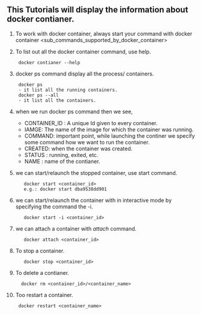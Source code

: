 ## This Tutorials will display the information about docker contianer.

1. To work with docker container, always start your command with docker container <sub_commands_supported_by_docker_container>

2. To list out all the docker container command, use help.
 
        docker contianer --help
3. docker ps command display all the process/ containers.
  
        docker ps
        - it list all the running containers.
        docker ps --all
        - it list all the containers.
        
4. when we run docker ps command then we see,
    
    - CONTAINER_ID : A unique Id given to every container.
    - IAMGE: The name of the image for which the container was running.
    - COMMAND: important point, while launching the continer we specify some command how we want to run the container.
    - CREATED: when the container was created.
    - STATUS : running, exited, etc.
    - NAME : name of the contianer.
    
5. we can start/relaunch the stopped container, use start command.

          docker start <container_id>
          e.g.: docker start dba9538dd901
    
6. we can start/relaunch the container with in interactive mode by specifying the command the -i.

          docker start -i <container_id>
          
7. we can attach a container with _attach_ command.

          docker attach <container_id>
          
8. To stop a container.

          docker stop <container_id>
          
9. To delete a contianer.

         docker rm <container_id>/<container_name>
         
10. Too restart a container.
  
         docker restart <container_name>
